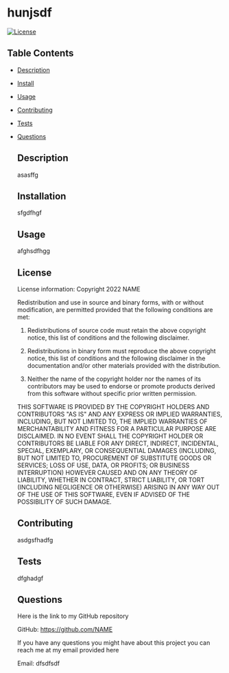 
  # hunjsdf

  [![License](https://img.shields.io/badge/License-BSD_3--Clause-blue.svg)](https://opensource.org/licenses/BSD-3-Clause)

  ## Table Contents
- [Description](#description)
- [Install](#install)
- [Usage](#usage)
- [Contributing](#contributing)
- [Tests](#test)
- [Questions](#questions)

  ## Description
   asasffg

  ## Installation
   sfgdfhgf

  ## Usage 
  afghsdfhgg

  
    ## License
    License information: Copyright 2022 NAME

    Redistribution and use in source and binary forms, with or without modification, are permitted provided that the following conditions are met:
    
    1. Redistributions of source code must retain the above copyright notice, this list of conditions and the following disclaimer.
    
    2. Redistributions in binary form must reproduce the above copyright notice, this list of conditions and the following disclaimer in the documentation and/or other materials provided with the distribution.
    
    3. Neither the name of the copyright holder nor the names of its contributors may be used to endorse or promote products derived from this software without specific prior written permission.
    
    THIS SOFTWARE IS PROVIDED BY THE COPYRIGHT HOLDERS AND CONTRIBUTORS "AS IS" AND ANY EXPRESS OR IMPLIED WARRANTIES, INCLUDING, BUT NOT LIMITED TO, THE IMPLIED WARRANTIES OF MERCHANTABILITY AND FITNESS FOR A PARTICULAR PURPOSE ARE DISCLAIMED. IN NO EVENT SHALL THE COPYRIGHT HOLDER OR CONTRIBUTORS BE LIABLE FOR ANY DIRECT, INDIRECT, INCIDENTAL, SPECIAL, EXEMPLARY, OR CONSEQUENTIAL DAMAGES (INCLUDING, BUT NOT LIMITED TO, PROCUREMENT OF SUBSTITUTE GOODS OR SERVICES; LOSS OF USE, DATA, OR PROFITS; OR BUSINESS INTERRUPTION) HOWEVER CAUSED AND ON ANY THEORY OF LIABILITY, WHETHER IN CONTRACT, STRICT LIABILITY, OR TORT (INCLUDING NEGLIGENCE OR OTHERWISE) ARISING IN ANY WAY OUT OF THE USE OF THIS SOFTWARE, EVEN IF ADVISED OF THE POSSIBILITY OF SUCH DAMAGE.

  ## Contributing
   asdgsfhadfg

  ## Tests
  dfghadgf

  ## Questions
  Here is the link to my GitHub repository


  GitHub: https://github.com/NAME


  If you have any questions you might have about this project you can reach me at my email provided here 


  Email: dfsdfsdf

